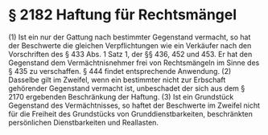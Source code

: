 # § 2182 Haftung für Rechtsmängel
(1) Ist ein nur der Gattung nach bestimmter Gegenstand vermacht, so hat der Beschwerte die gleichen Verpflichtungen wie ein Verkäufer nach den Vorschriften des § 433 Abs. 1 Satz 1, der §§ 436, 452 und 453. Er hat den Gegenstand dem Vermächtnisnehmer frei von Rechtsmängeln im Sinne des § 435 zu verschaffen. § 444 findet entsprechende Anwendung.
(2) Dasselbe gilt im Zweifel, wenn ein bestimmter nicht zur Erbschaft gehörender Gegenstand vermacht ist, unbeschadet der sich aus dem § 2170 ergebenden Beschränkung der Haftung.
(3) Ist ein Grundstück Gegenstand des Vermächtnisses, so haftet der Beschwerte im Zweifel nicht für die Freiheit des Grundstücks von Grunddienstbarkeiten, beschränkten persönlichen Dienstbarkeiten und Reallasten.